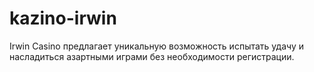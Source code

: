 # kazino-irwin
Irwin Casino предлагает уникальную возможность испытать удачу и насладиться азартными играми без необходимости регистрации.
